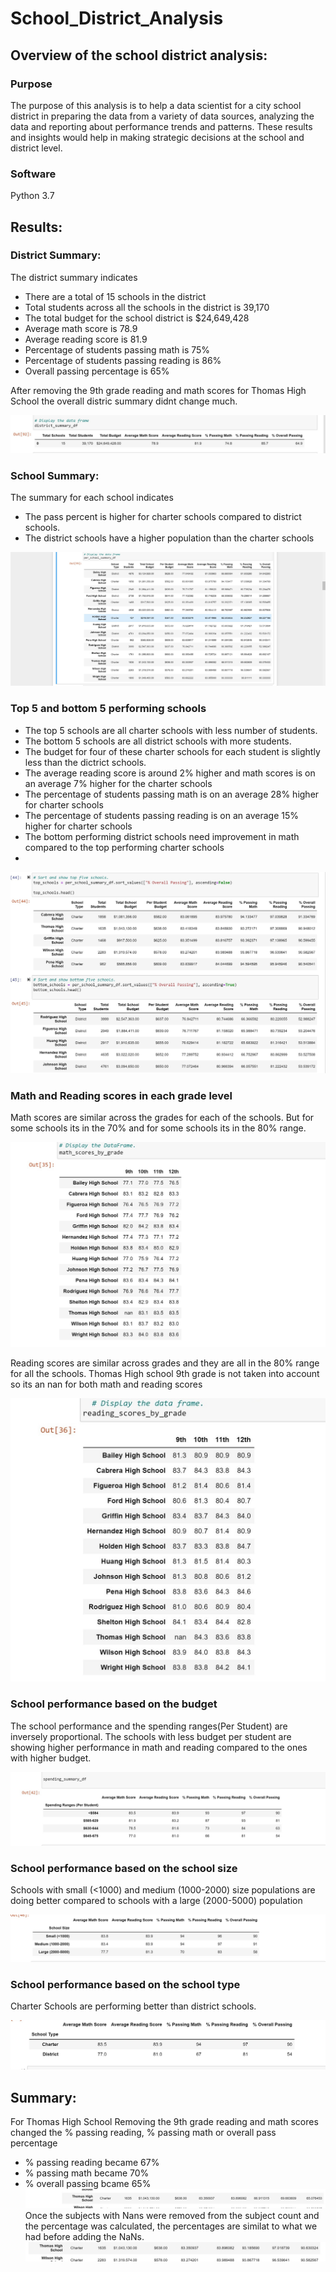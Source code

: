 # School_District_Analysis

## Overview of the school district analysis:
### Purpose
The purpose of this analysis is to help a data scientist for a city school district in preparing the data from a variety of data sources, analyzing the data  and reporting about performance trends and patterns. These results and insights would help in making strategic decisions at the school and district level.    

### Software 
Python 3.7

## Results:
### District Summary:
The district summary indicates 
- There are a total of 15 schools in the district
- Total students across all the schools in the district is 39,170
- The total budget for the school district is $24,649,428
- Average math score is 78.9
- Average reading score is 81.9 
- Percentage of students passing math is 75%
- Percentage of students passing reading is 86%
- Overall passing percentage is 65%

After removing the 9th grade reading and math scores for Thomas High School the overall distric summary didnt change much.

![image](https://github.com/vijayabme/School_District_Analysis/blob/main/Resources/district_summary_df.jpg)

### School Summary:
The summary for each school indicates 
- The pass percent is higher for charter schools compared to district schools.
- The district schools have a higher population than the charter schools

![image](https://github.com/vijayabme/School_District_Analysis/blob/main/Resources/per_school_summary_df_before.jpg)

### Top 5 and bottom 5 performing schools
- The top 5 schools are all charter schools with less number of students.
- The bottom 5 schools are all district schools with more students.
- The budget for four of these charter schools for each student is slightly less than the dictrict schools.
- The average reading score is around 2% higher and math scores is on an average 7% higher for the charter schools  
- The percentage of students passing math is on an average 28% higher for charter schools
- The percentage of students passing reading is on an average 15% higher for charter schools
- The bottom performing district schools need improvement in math compared to the top performing charter schools
- 
![image](https://github.com/vijayabme/School_District_Analysis/blob/main/Resources/top5_bottom5_schools.jpg)
### Math and Reading scores in each grade level
Math scores are similar across the grades for each of the schools. But for some schools its in the 70% and for some schools its in the 80% range.

![image](https://github.com/vijayabme/School_District_Analysis/blob/main/Resources/MathScores_by_grade.jpg)

Reading scores are similar across grades and they are all in the 80% range for all the schools.
Thomas High school 9th grade is not taken into account so its an nan for both math and reading scores

![image](https://github.com/vijayabme/School_District_Analysis/blob/main/Resources/Reading_scores_bygrade.jpg)
### School performance based on the budget
The school performance and the spending ranges(Per Student) are inversely proportional.
The schools with less budget per student are showing higher performance in math and reading compared to the ones with higher budget.

![image](https://github.com/vijayabme/School_District_Analysis/blob/main/Resources/Performance_budget.jpg)
### School performance based on the school size
Schools with small (<1000) and medium (1000-2000) size populations are doing better compared to schools with a large (2000-5000) population

![image](https://github.com/vijayabme/School_District_Analysis/blob/main/Resources/Performance_SchoolSize.jpg)
### School performance based on the school type
Charter Schools are performing better than district schools.

![image](https://github.com/vijayabme/School_District_Analysis/blob/main/Resources/Performance_SchoolType.jpg)

## Summary:
For Thomas High School Removing the 9th grade reading and math scores changed the % passing reading, % passing math or overall pass percentage 
- % passing reading became 67%
- % passing math became 70%
- % overall passing bcame 65%
![image](https://github.com/vijayabme/School_District_Analysis/blob/main/Resources/ThomasHighSchool_summary_beforeremoving_nancount.jpg)
Once the subjects with Nans were removed from the subject count and the percentage was calculated, the percentages are similat to what we had before adding the NaNs.
![image](https://github.com/vijayabme/School_District_Analysis/blob/main/Resources/ThomasHighSchool_summary_after_removingnancount.jpg)


